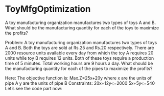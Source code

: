 # ToyMfgOptimization
A toy manufacturing organization manufactures two types of toys A and B. What should be the manufacturing quantity for each of the toys to maximize the profits?



Problem: 
A toy manufacturing organization manufactures two types of toys A and B. Both the toys are sold at Rs.25 and Rs.20 respectively. There are 2000 resource units available every day from which the toy A requires 20 units while toy B requires 12 units. Both of these toys require a production time of 5 minutes. Total working hours are 9 hours a day. What should be the manufacturing quantity for each of the pipes to maximize the profits?

Here:
The objective function is:
Max.Z=25x+20y
where x are the units of pipe A
y are the units of pipe B
Constraints:
20x+12y<=2000
5x+5y<=540
Let’s see the code part now:
